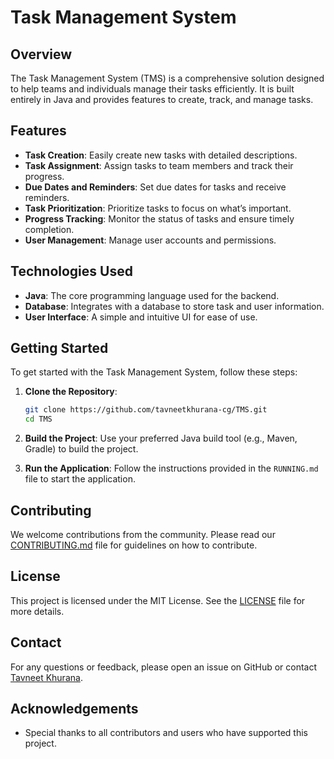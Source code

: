 # Task Management System

## Overview
The Task Management System (TMS) is a comprehensive solution designed to help teams and individuals manage their tasks efficiently. It is built entirely in Java and provides features to create, track, and manage tasks.

## Features
- **Task Creation**: Easily create new tasks with detailed descriptions.
- **Task Assignment**: Assign tasks to team members and track their progress.
- **Due Dates and Reminders**: Set due dates for tasks and receive reminders.
- **Task Prioritization**: Prioritize tasks to focus on what’s important.
- **Progress Tracking**: Monitor the status of tasks and ensure timely completion.
- **User Management**: Manage user accounts and permissions.

## Technologies Used
- **Java**: The core programming language used for the backend.
- **Database**: Integrates with a database to store task and user information.
- **User Interface**: A simple and intuitive UI for ease of use.

## Getting Started
To get started with the Task Management System, follow these steps:

1. **Clone the Repository**:
   ```sh
   git clone https://github.com/tavneetkhurana-cg/TMS.git
   cd TMS
   ```

2. **Build the Project**:
   Use your preferred Java build tool (e.g., Maven, Gradle) to build the project.

3. **Run the Application**:
   Follow the instructions provided in the `RUNNING.md` file to start the application.

## Contributing
We welcome contributions from the community. Please read our [CONTRIBUTING.md](CONTRIBUTING.md) file for guidelines on how to contribute.

## License
This project is licensed under the MIT License. See the [LICENSE](LICENSE) file for more details.

## Contact
For any questions or feedback, please open an issue on GitHub or contact [Tavneet Khurana](mailto:your-email@example.com).

## Acknowledgements
- Special thanks to all contributors and users who have supported this project.

```

